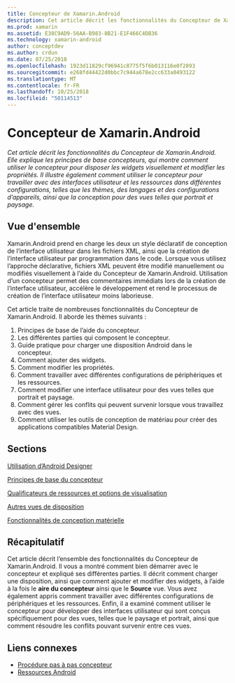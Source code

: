 ```yaml
---
title: Concepteur de Xamarin.Android
description: Cet article décrit les fonctionnalités du Concepteur de Xamarin.Android. Elle explique les principes de base concepteurs, qui montre comment utiliser le concepteur pour disposer les widgets visuellement et modifier les propriétés. Il illustre également comment utiliser le concepteur pour travailler avec des interfaces utilisateur et les ressources dans différentes configurations, telles que les thèmes, des langages et des configurations d’appareils, ainsi que la conception pour des vues comme portrait et paysage.
ms.prod: xamarin
ms.assetid: E38C9AD9-56AA-B983-8B21-E1F466C4DB36
ms.technology: xamarin-android
author: conceptdev
ms.author: crdun
ms.date: 07/25/2018
ms.openlocfilehash: 1923d11829cf96941c8775f5f6b013116e0f2893
ms.sourcegitcommit: e268fd44422d0bbc7c944a678e2cc633a0493122
ms.translationtype: MT
ms.contentlocale: fr-FR
ms.lasthandoff: 10/25/2018
ms.locfileid: "50114513"
---
```

# <a name="xamarinandroid-designer"></a>Concepteur de Xamarin.Android

_Cet article décrit les fonctionnalités du Concepteur de Xamarin.Android. Elle explique les principes de base concepteurs, qui montre comment utiliser le concepteur pour disposer les widgets visuellement et modifier les propriétés. Il illustre également comment utiliser le concepteur pour travailler avec des interfaces utilisateur et les ressources dans différentes configurations, telles que les thèmes, des langages et des configurations d’appareils, ainsi que la conception pour des vues telles que portrait et paysage._


## <a name="overview"></a>Vue d'ensemble

Xamarin.Android prend en charge les deux un style déclaratif de conception de l’interface utilisateur dans les fichiers XML, ainsi que la création de l’interface utilisateur par programmation dans le code.
Lorsque vous utilisez l’approche déclarative, fichiers XML peuvent être modifié manuellement ou modifiés visuellement à l’aide du Concepteur de Xamarin.Android. Utilisation d’un concepteur permet des commentaires immédiats lors de la création de l’interface utilisateur, accélère le développement et rend le processus de création de l’interface utilisateur moins laborieuse.

Cet article traite de nombreuses fonctionnalités du Concepteur de Xamarin.Android. Il aborde les thèmes suivants :

1.  Principes de base de l’aide du concepteur.
2.  Les différentes parties qui composent le concepteur.
3.  Guide pratique pour charger une disposition Android dans le concepteur.
4.  Comment ajouter des widgets.
5.  Comment modifier les propriétés.
6.  Comment travailler avec différentes configurations de périphériques et les ressources.
7.  Comment modifier une interface utilisateur pour des vues telles que portrait et paysage. 
8.  Comment gérer les conflits qui peuvent survenir lorsque vous travaillez avec des vues. 
9.  Comment utiliser les outils de conception de matériau pour créer des applications compatibles Material Design.



## <a name="sections"></a>Sections

 [Utilisation d’Android Designer](~/android/user-interface/android-designer/designer-walkthrough.md)

 [Principes de base du concepteur](~/android/user-interface/android-designer/designer-basics.md)

 [Qualificateurs de ressources et options de visualisation](~/android/user-interface/android-designer/resource-qualifiers.md)

 [Autres vues de disposition](~/android/user-interface/android-designer/alternative-layout-views.md)

 [Fonctionnalités de conception matérielle](~/android/user-interface/android-designer/material-design-features.md)



## <a name="summary"></a>Récapitulatif

Cet article décrit l’ensemble des fonctionnalités du Concepteur de Xamarin.Android.
Il vous a montré comment bien démarrer avec le concepteur et expliqué ses différentes parties. Il décrit comment charger une disposition, ainsi que comment ajouter et modifier des widgets, à l’aide à la fois le **aire du concepteur** ainsi que le **Source** vue. Vous avez également appris comment travailler avec différentes configurations de périphériques et les ressources. Enfin, il a examiné comment utiliser le concepteur pour développer des interfaces utilisateur qui sont conçus spécifiquement pour des vues, telles que le paysage et portrait, ainsi que comment résoudre les conflits pouvant survenir entre ces vues.



## <a name="related-links"></a>Liens connexes

- [Procédure pas à pas concepteur](~/android/user-interface/android-designer/designer-walkthrough.md)
- [Ressources Android](~/android/app-fundamentals/resources-in-android/index.md)
